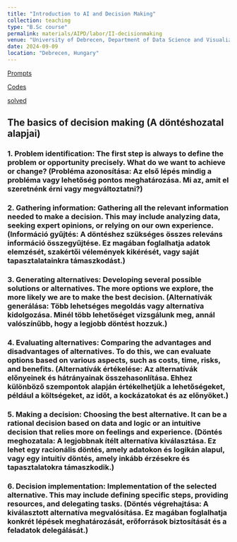 ```yaml
---
title: "Introduction to AI and Decision Making"
collection: teaching
type: "B.Sc course"
permalink: materials/AIPD/labor/II-decisionmaking
venue: "University of Debrecen, Department of Data Science and Visualization"
date: 2024-09-09
location: "Debrecen, Hungary"
---
```


[Prompts](https://g.co/gemini/share/f4bc94ae8e8d)

[Codes](https://colab.research.google.com/drive/1D38pBUc_6U3kKOOSdEsfqXvCx-IM7Ep0?authuser=2)

[solved](https://colab.research.google.com/drive/10CeHJrTS1XnmeKoWzPl7RFMDLpyEVtpY?authuser=2)

## The basics of decision making (A döntéshozatal alapjai)

### 1. Problem identification: The first step is always to define the problem or opportunity precisely. What do we want to achieve or change? (Probléma azonosítása: Az első lépés mindig a probléma vagy lehetőség pontos meghatározása. Mi az, amit el szeretnénk érni vagy megváltoztatni?)

### 2. Gathering information: Gathering all the relevant information needed to make a decision. This may include analyzing data, seeking expert opinions, or relying on our own experience. (Információ gyűjtés: A döntéshez szükséges összes releváns információ összegyűjtése. Ez magában foglalhatja adatok elemzését, szakértői vélemények kikérését, vagy saját tapasztalatainkra támaszkodást.)

### 3. Generating alternatives: Developing several possible solutions or alternatives. The more options we explore, the more likely we are to make the best decision. (Alternatívák generálása: Több lehetséges megoldás vagy alternatíva kidolgozása. Minél több lehetőséget vizsgálunk meg, annál valószínűbb, hogy a legjobb döntést hozzuk.)

### 4. Evaluating alternatives: Comparing the advantages and disadvantages of alternatives. To do this, we can evaluate options based on various aspects, such as costs, time, risks, and benefits. (Alternatívák értékelése: Az alternatívák előnyeinek és hátrányainak összehasonlítása. Ehhez különböző szempontok alapján értékelhetjük a lehetőségeket, például a költségeket, az időt, a kockázatokat és az előnyöket.)

### 5. Making a decision: Choosing the best alternative. It can be a rational decision based on data and logic or an intuitive decision that relies more on feelings and experience. (Döntés meghozatala: A legjobbnak ítélt alternatíva kiválasztása. Ez lehet egy racionális döntés, amely adatokon és logikán alapul, vagy egy intuitív döntés, amely inkább érzésekre és tapasztalatokra támaszkodik.)

### 6. Decision implementation: Implementation of the selected alternative. This may include defining specific steps, providing resources, and delegating tasks. (Döntés végrehajtása: A kiválasztott alternatíva megvalósítása. Ez magában foglalhatja konkrét lépések meghatározását, erőforrások biztosítását és a feladatok delegálását.)